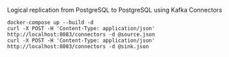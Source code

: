 Logical replication from PostgreSQL to PostgreSQL using Kafka Connectors

```
docker-compose up --build -d
curl -X POST -H 'Content-Type: application/json' http://localhost:8083/connectors -d @source.json
curl -X POST -H 'Content-Type: application/json' http://localhost:8083/connectors -d @sink.json
```

